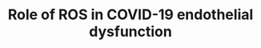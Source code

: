 ---
annotations:
- id: PW:0001028
  parent: disease pathway
  type: Pathway Ontology
  value: infectious disease pathway
- id: DOID:0080600
  parent: disease by infectious agent
  type: Disease Ontology
  value: COVID-19
- id: CL:0000115
  parent: native cell
  type: Cell Type Ontology
  value: endothelial cell
- id: PW:0000013
  parent: disease pathway
  type: Pathway Ontology
  value: disease pathway
authors:
- EAD2022
- Egonw
- Eweitz
- Khanspers
- Mkutmon
citedin: ''
communities: []
description: Proposed mechanism for COVID-19 induced endothelial dysfunction via ROS,
  as described by Ma et Al. (2022). TNF-α stimulation of NADPH oxidase leads to accumulation
  of reactive oxygen species (ROS). Increased levels of IFN reduces the expression
  of functional ACE2, which leads to increased ROS via imbalanced RAS signaling. Excessive
  ROS disturbs vascular tone and increases endothelial permeability.  Description
  modified from [https://europepmc.org/article/MED/34838588 Ma et. al.].
last-edited: 2024-03-28
ndex: null
organisms:
- Homo sapiens
redirect_from:
- /index.php/Pathway:WP5258
- /instance/WP5258
- /instance/WP5258_r129370
revision: r129370
schema-jsonld:
- '@context': https://schema.org/
  '@id': https://wikipathways.github.io/pathways/WP5258.html
  '@type': Dataset
  creator:
    '@type': Organization
    name: WikiPathways
  description: Proposed mechanism for COVID-19 induced endothelial dysfunction via
    ROS, as described by Ma et Al. (2022). TNF-α stimulation of NADPH oxidase leads
    to accumulation of reactive oxygen species (ROS). Increased levels of IFN reduces
    the expression of functional ACE2, which leads to increased ROS via imbalanced
    RAS signaling. Excessive ROS disturbs vascular tone and increases endothelial
    permeability.  Description modified from [https://europepmc.org/article/MED/34838588
    Ma et. al.].
  keywords:
  - ACE2
  - ACE2 (truncated)
  - Angiotensin II
  - ICAM1
  - IFNA1
  - IFNAR1
  - NFKB1
  - NOX1
  - Reactive oxygen species
  - TNF
  - TNFRSF1A
  - nitric oxide
  license: CC0
  name: Role of ROS in COVID-19 endothelial dysfunction
seo: CreativeWork
title: Role of ROS in COVID-19 endothelial dysfunction
wpid: WP5258
---